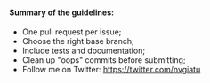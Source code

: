 #### Summary of the guidelines:

* One pull request per issue;
* Choose the right base branch;
* Include tests and documentation;
* Clean up "oops" commits before submitting;
* Follow me on Twitter: https://twitter.com/nvgiatu
